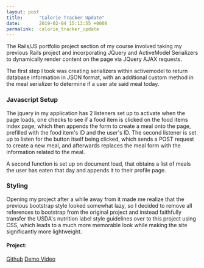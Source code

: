 ```yaml
---
layout: post
title:      "Calorie Tracker Update"
date:       2019-02-04 15:13:55 +0000
permalink:  calorie_tracker_update
---
```



The Rails/JS portfolio project section of my course involved taking my previous Rails project and incorporating JQuery and ActiveModel Serializers to dynamically render content on the page via JQuery AJAX requests.

The first step I took was creating serializers within activemodel to return database information in JSON format, with an additional custom method in the meal serializer to determine if a user ate said meal today.

### Javascript Setup

The jquery in my application has 2 listeners set up to activate when the page loads, one checks to see if a food item is clicked on the food items index page; which then appends the form to create a meal onto the page, prefilled with the food item's ID and the user's ID. The second listener is set up to listen for the button itself being clicked, which sends a POST request to create a new meal, and afterwards replaces the meal form with the information related to the meal.

A second function is set up on document load, that obtains a list of meals the user has eaten that day and appends it to their profile page.

### Styling

Opening my project after a while away from it made me realize that the previous bootstrap style looked somewhat lazy, so I decided to remove all references to bootstrap from the original project and instead faithfully transfer the USDA's nutrition label style guidelines over to this project using CSS, which leads to a much more memorable look while making the site significantly more lightweight.

#### Project:
[Github](https://github.com/rcrdlbl/calorie-tracker/tree/js)
[Demo Video](https://youtu.be/WUxNs8jfPes)
